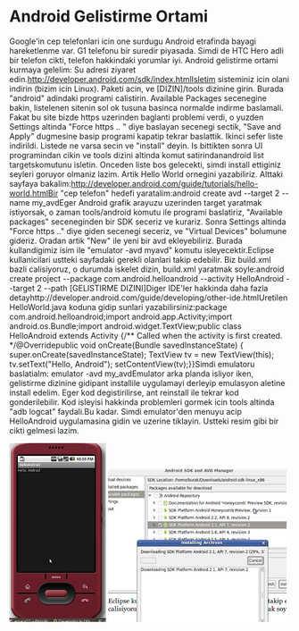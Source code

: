 # Android Gelistirme Ortami

Google'in cep telefonlari icin one surdugu Android etrafinda bayagi
hareketlenme var. G1 telefonu bir suredir piyasada. Simdi de HTC Hero
adli bir telefon cikti, telefon hakkindaki yorumlar iyi. Android
gelistirme ortami kurmaya gelelim: Su adresi ziyaret
edin.http://developer.android.com/sdk/index.htmlIsletim sisteminiz
icin olani indirin (bizim icin Linux). Paketi acin, ve [DIZIN]/tools
dizinine girin. Burada "android" adindaki programi
calistirin. Available Packages secenegine bakin, listelenen sitenin
sol ok tusuna basinca normalde indirme baslamali. Fakat bu site bizde
https uzerinden baglanti problemi verdi, o yuzden Settings altinda
"Force https .. " diye baslayan secenegi sectik, "Save and Apply"
dugmesine basip programi kapatip tekrar baslattik. Ikinci sefer liste
indirildi. Listede ne varsa secin ve "install" deyin. Is bittikten
sonra UI programindan cikin ve tools dizini altinda komut
satirindanandroid list targetskomutunu isletin. Onceden liste bos
gelecekti, simdi install ettiginiz seyleri goruyor olmaniz
lazim. Artik Hello World ornegini yazabiliriz. Alttaki sayfaya
bakalim:http://developer.android.com/guide/tutorials/hello-world.htmlBir
"cep telefon" hedefi yaratalim:android create avd --target 2 --name
my_avdEger Android grafik arayuzu uzerinden target yaratmak
istiyorsak, o zaman tools/android komutu ile programi baslatiriz,
"Available packages" seceneginden bir SDK seceriz ve kurariz. Sonra
Settings altinda "Force https .." diye giden secenegi seceriz, ve
"Virtual Devices" bolumune gideriz. Oradan artik "New" ile yeni bir
avd ekleyebiliriz. Burada kullandigimiz isim ile "emulator -avd myavd"
komutu isleyecektir.Eclipse kullanicilari ustteki sayfadaki gerekli
olanlari takip edebilir. Biz build.xml bazli calisiyoruz, o durumda
iskelet dizin, build.xml yaratmak soyle:android create project
--package com.android.helloandroid --activity HelloAndroid --target 2
--path [GELISTIRME DIZINI]Diger IDE'ler hakkinda daha fazla
detayhttp://developer.android.com/guide/developing/other-ide.htmlUretilen
HelloWorld.java koduna gidip sunlari yazabilirsiniz:package
com.android.helloandroid;import android.app.Activity;import
android.os.Bundle;import android.widget.TextView;public class
HelloAndroid extends Activity {/** Called when the activity is first
created. */@Overridepublic void onCreate(Bundle savedInstanceState) {
super.onCreate(savedInstanceState); TextView tv = new TextView(this);
tv.setText("Hello, Android"); setContentView(tv);}}Simdi emulatoru
baslatialm: emulator -avd my_avdEmulator arka planda isliyor iken,
gelistirme dizinine gidipant installile uygulamayi derleyip emulasyon
aletine install edelim. Eger kod degistirilirse, ant reinstall ile
tekrar kod gonderilebilir. Kod isleyisi hakkinda problemleri gormek
icin tools altinda "adb logcat" faydali.Bu kadar. Simdi emulator'den
menuyu acip HelloAndroid uygulamasina gidin ve uzerine
tiklayin. Ustteki resim gibi bir cikti gelmesi lazim.




![](hello-android.png)
![](android-sdk-install-gui.png)
